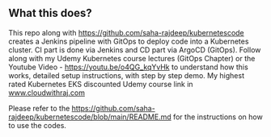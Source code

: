 ## What this does?
This repo along with https://github.com/saha-rajdeep/kubernetescode creates a Jenkins pipeline with GitOps to deploy code into a Kubernetes cluster. CI part is done via Jenkins and CD part via ArgoCD (GitOps).
Follow along with my Udemy Kubernetes course lectures (GitOps Chapter) or the Youtube Video - https://youtu.be/o4QG_kqYvHk to understand how this works, detailed setup instructions, with step by step demo. My highest rated Kubernetes EKS discounted Udemy course link in www.cloudwithraj.com

Please refer to the https://github.com/saha-rajdeep/kubernetescode/blob/main/README.md for the instructions on how to use the codes.

